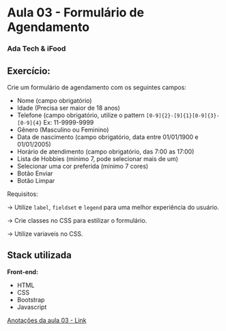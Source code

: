 
# Aula 03 - Formulário de Agendamento
### Ada Tech & iFood

## Exercício:

Crie um formulário de agendamento com os seguintes campos:

- Nome (campo obrigatório)
- Idade (Precisa ser maior de 18 anos)
- Telefone (campo obrigatório, utilize o pattern `[0-9]{2}-[9]{1}[0-9]{3}-[0-9]{4}` Ex: 11-9999-9999
- Gênero (Masculino ou Feminino)
- Data de nascimento (campo obrigatório, data entre 01/01/1900 e 01/01/2005)
- Horário de atendimento (campo obrigatório, das 7:00 as 17:00)
- Lista de Hobbies (minimo 7, pode selecionar mais de um)
- Selecionar uma cor preferida (minimo 7 cores)
- Botão Enviar
- Botão Limpar

Requisitos:

→ Utilize `label`, `fieldset` e `legend` para uma melhor experiência do usuário.

→ Crie classes no CSS para estilizar o formulário.

→ Utilize variaveis no CSS.

## Stack utilizada

**Front-end:** 
- HTML
- CSS
- Bootstrap
- Javascript

[Anotações da aula 03 - Link](https://hugohendrix.notion.site/Anota-es-AULA-3-Front-End-Est-tico-2bdcd1cfcb7a428ab2f62d4a73fb4d0c?pvs=4)


